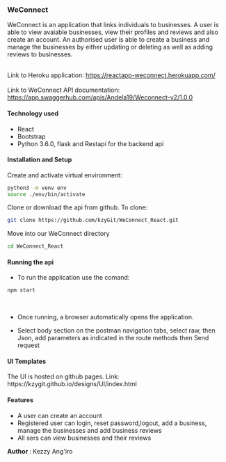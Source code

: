 <h3>WeConnect</h3>

WeConnect is an application that links individuals to businesses. A user is able to view avaiable businesses, view their profiles and reviews and also create an account. An authorised user is able to create a business and manage the businesses by either updating or deleting as well as adding reviews to businesses.<br><br>

Link to Heroku application: https://reactapp-weconnect.herokuapp.com/<br><br>
Link to WeConnect API documentation: https://app.swaggerhub.com/apis/Andela19/Weconnect-v2/1.0.0<br> 

<h4>Technology used</h4>
<ul>
  <li>React</li>
  <li>Bootstrap</li>
  <li>Python 3.6.0, flask and Restapi for the backend api</li>
 </ul>

<h4>Installation and Setup</h4>

Create and activate virtual environment:<br>

 ```sh
python3 -m venv env
source ./env/bin/activate 
 ```
Clone or download the api from github. To clone:<br>

```sh
git clone https://github.com/kzyGit/WeConnect_React.git
```
Move into our WeConnect directory <br>
 
 ```sh
 cd WeConnect_React
 ```

<h4>Running the api</h4>

- To run the application use the comand:<br>
```sh
npm start
```
<br>

- Once running, a browser automatically opens the application. <br>

- Select body section on the postman navigation tabs, select raw, then Json, add parameters as indicated in the route methods then Send request



<h4>UI Templates</h4>
The UI is hosted on github pages. Link: https://kzygit.github.io/designs/UI/index.html

<h4>Features</h4>

  <ul>
  <li>A user can create an account</li>
  <li>Registered user can login, reset password,logout, add a business, manage the businesses and add business reviews</li>
  <li>All sers can view businesses and their reviews</li>
  </ul>


<b> Author </b>: Kezzy Ang'iro




